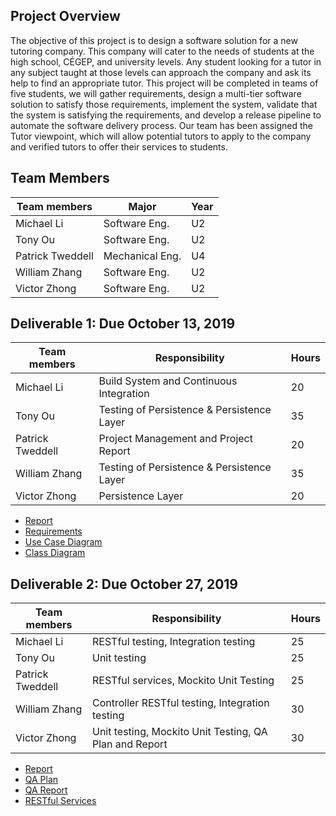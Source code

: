 ﻿## Project Overview
The objective of this project is to design a software solution for a new tutoring company. This company will cater to the needs of students at the high school, CÉGEP, and university levels. Any student looking for a tutor in any subject taught at those levels can approach the company and ask its help to find an appropriate tutor. This project will be completed in teams of five students, we will gather requirements, design a multi-tier software solution to satisfy those requirements, implement the system, validate that the system is satisfying the requirements, and develop a release pipeline to automate the software delivery process. Our team has been assigned the Tutor viewpoint, which will allow potential tutors to apply to the company and verified tutors to offer their services to students.

## Team Members
|  Team members   |	     Major     |Year|
|-----------------|----------------|----|
|    Michael Li   |  Software Eng. | U2 |
|    Tony Ou      |  Software Eng. | U2 |
| Patrick Tweddell| Mechanical Eng.| U4 |
|  William Zhang  |  Software Eng. | U2 |
|  Victor Zhong   |  Software Eng. | U2 |

## Deliverable 1: Due October 13, 2019
|  Team members   |	     Responsibility     | Hours|
|-----------------|-------------------------|------|
|    Michael Li   | Build System and Continuous Integration  | 20 |
|    Tony Ou      | Testing of Persistence & Persistence Layer  | 35 |
| Patrick Tweddell| Project Management and Project Report  | 20 |
|  William Zhang  | Testing of Persistence & Persistence Layer  | 35 |
|  Victor Zhong   |  Persistence Layer  | 20 |

   * [Report](https://github.com/McGill-ECSE321-Fall2019/project-group-5/wiki/Report-(Sprint-1))
   * [Requirements](https://github.com/McGill-ECSE321-Fall2019/project-group-5/wiki/Requirements)
   * [Use Case Diagram](https://github.com/McGill-ECSE321-Fall2019/project-group-5/wiki/Use-Case-Diagram)
   * [Class Diagram](https://github.com/McGill-ECSE321-Fall2019/project-group-5/wiki/Class-Diagram)

## Deliverable 2: Due October 27, 2019
|  Team members   |	     Responsibility     | Hours|
|-----------------|-------------------------|------|
|    Michael Li   | RESTful testing, Integration testing  | 25 |
|    Tony Ou      | Unit testing | 25 |
| Patrick Tweddell| RESTful services, Mockito Unit Testing  | 25 |
|  William Zhang  | Controller RESTful testing, Integration testing | 30 |
|  Victor Zhong   | Unit testing, Mockito Unit Testing, QA Plan and Report | 30 |

   * [Report](https://github.com/McGill-ECSE321-Fall2019/project-group-5/wiki/Report-(Sprint-2))
   * [QA Plan](https://github.com/McGill-ECSE321-Fall2019/project-group-5/wiki/software-qa-plan)
   * [QA Report](https://github.com/McGill-ECSE321-Fall2019/project-group-5/wiki/QA-Report)
   * [RESTful Services](https://github.com/McGill-ECSE321-Fall2019/project-group-5/wiki/RESTful-Services)
